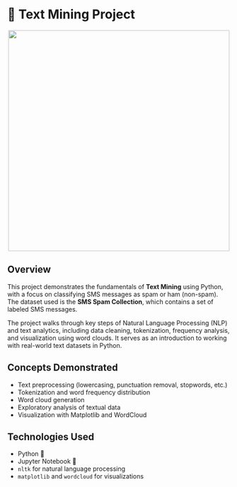 # 📝 Text Mining Project

<p align="center">
  <img src="https://media1.giphy.com/media/l0IylR4JqKHLjaP60/giphy.gif?cid=6c09b952t3xp54ljgdrcfsw9m25eacyxqi91vpjzzcb03set&ep=v1_gifs_search&rid=giphy.gif&ct=g" width="500">
</p>


## Overview

This project demonstrates the fundamentals of **Text Mining** using Python, with a focus on classifying SMS messages as spam or ham (non-spam). The dataset used is the **SMS Spam Collection**, which contains a set of labeled SMS messages.

The project walks through key steps of Natural Language Processing (NLP) and text analytics, including data cleaning, tokenization, frequency analysis, and visualization using word clouds. It serves as an introduction to working with real-world text datasets in Python.

## Concepts Demonstrated

- Text preprocessing (lowercasing, punctuation removal, stopwords, etc.)
- Tokenization and word frequency distribution
- Word cloud generation
- Exploratory analysis of textual data
- Visualization with Matplotlib and WordCloud

## Technologies Used

- Python 🐍
- Jupyter Notebook 📓
- `nltk` for natural language processing
- `matplotlib` and `wordcloud` for visualizations

